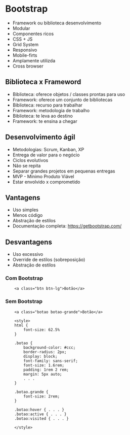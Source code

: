 # Bootstrap
- Framework ou biblioteca desenvolvimento
- Modular
- Componentes ricos
- CSS + JS
- Grid System
- Responsivo
- Mobile-firts
- Amplamente utilizda
- Cross browser

## Biblioteca x Frameword
- Biblioteca: oferece objetos / classes prontas para uso
- Framework: oferece um conjunto de bibliotecas
- Biblioteca: recurso para trabalhar
- Framework: metodologia de trabalho
- Biblioteca: te leva ao destino
- Framework: te ensina a chegar

## Desenvolvimento ágil
- Metodologias: Scrum, Kanban, XP
- Entrega de valor para o negócio
- Ciclos evolutivos
- Não se repita
- Separar grandes projetos em pequenas entregas
- MVP - Mínimo Produto Viável
- Estar envolvido x comprometido

## Vantagens
- Uso simples
- Menos código
- Abstração de estilos
- Documentação completa: https://getbootstrap.com/

## Desvantagens
- Uso excessivo
- Override de estilos (sobreposição)
- Abstração de estilos

### Com Bootstrap
```
    <a class="btn btn-lg">Botão</a>
```

### Sem Bootstrap
```
    <a class="botao botao-grande">Botão</a>

    <style>
    html {
        font-size: 62.5%
    }

    .botao {
        background-color: #ccc;
        border-radius: 2px;
        display: block;
        font-family: sans-serif;
        font-size: 1.6rem;
        padding: 1rem 2 rem;
        margin: 5px auto;
        . . .
    }

    .botao.grande {
        font-size: 2rem;
    }

    .botao:hover { . . . }
    .botao:active { . . . }
    .botao:visited { . . . }

    </style>

```